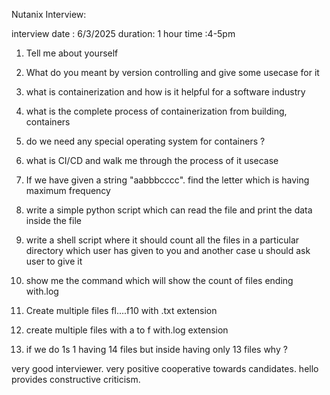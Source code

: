 Nutanix Interview:

interview date : 6/3/2025 duration: 1 hour time :4-5pm

1. Tell me about yourself

2. What do you meant by version controlling and give some usecase for it 

3. what is containerization and how is it helpful for a software industry

4. what is the complete process of containerization from building, containers

5. do we need any special operating system for containers ?

6. what is CI/CD and walk me through the process of it usecase

7. If we have given a string "aabbbcccc". find the letter which is having maximum frequency

8. write a simple python script which can read the file and print the data inside the file

9. write a shell script where it should count all the files in a particular directory which user has given to you and another case u should ask user to give it


10. show me the command which will show the count of files ending with.log


11. Create multiple files fl....f10 with .txt extension


12. create multiple files with a to f with.log extension

13. if we do 1s 1 having 14 files but inside having only 13 files why ?

very good interviewer. very positive cooperative towards candidates. hello provides constructive criticism.
